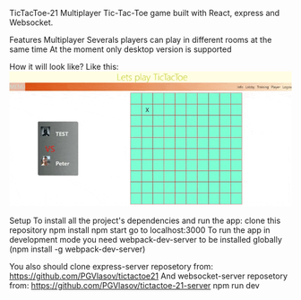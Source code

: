 TicTacToe-21
Multiplayer Tic-Tac-Toe game built with React, express and Websocket.

Features
Multiplayer
Severals players can play in different rooms at the same time
At the moment only desktop version is supported

How it will look like?
Like this:
![](video1.gif)

Setup
To install all the project's dependencies and run the app:
clone this repository
npm install
npm start
go to localhost:3000
To run the app in development mode you need webpack-dev-server to be installed globally (npm install -g webpack-dev-server)

You also should clone express-server reposetory from: https://github.com/PGVlasov/tictactoe21
And websocket-server reposetory from: https://github.com/PGVlasov/tictactoe-21-server
npm run dev
